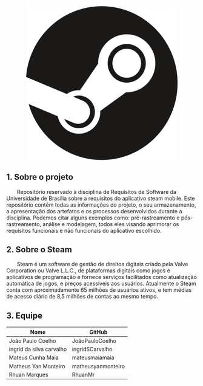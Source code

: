 <center>
<img src="./docs/assets/steam-logo.svg" width="400">
</center>

## 1. Sobre o projeto
&emsp;&emsp;Repositório reservado à disciplina de Requisitos de Software da Universidade de Brasília sobre a requisitos do aplicativo steam mobile. Este repositório contém todas as informações do projeto, o seu armazenamento, a apresentação dos artefatos e os processos desenvolvidos durante a disciplina. Podemos citar alguns exemplos como: pré-rastreamento e pós-rastreamento, análise e modelagem, todos eles visando aprimorar os requisitos funcionais e não funcionais do aplicativo escolhido.

## 2. Sobre o Steam

&emsp;&emsp;Steam é um software de gestão de direitos digitais criado pela Valve Corporation ou Valve L.L.C., de plataformas digitais como jogos e aplicativos de programação e fornece serviços facilitados como atualização automática de jogos, e preços acessíveis aos usuários. Atualmente o Steam conta com aproximadamente 65 milhões de usuários ativos, e tem médias de acesso diário de 8,5 milhões de contas ao mesmo tempo.

## 3. Equipe

| Nome  | GitHub |
| ------------- | ------------- |
| João Paulo Coelho | JoãoPauloCoelho  |
| ingrid da silva carvalho | ingridSCarvalho |
| Mateus Cunha Maia | mateusmaiamaia  |
| Matheus Yan Monteiro| matheusyanmonteiro |
| Rhuan Marques  | RhuanMr  |
